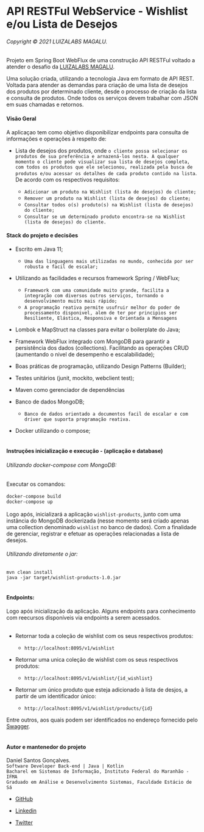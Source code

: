  # API RESTFul WebService - Wishlist e/ou Lista de Desejos
 ###### Copyright © 2021 LUIZALABS MAGALU.
  Projeto em Spring Boot WebFlux de uma construção API RESTFul voltado a atender o desafio da [LUIZALABS MAGALU](https://medium.com/luizalabs).
   
  Uma solução criada, utilizando a tecnologia Java em formato de API REST. Voltada para atender as demandas para criação de uma lista de desejos dos produtos por determinado cliente, desde o processo de criação da lista e consulta de produtos. Onde todos os serviços devem trabalhar com JSON em suas chamadas e retornos.

 #### Visão Geral
  
  A aplicaçao tem como objetivo disponibilizar endpoints para consulta de informações e operações à respeito de:
  - Lista de desejos dos produtos, onde ```o cliente possa selecionar os produtos de sua preferência e arnazená-los nesta. A qualquer momento o cliente pode visualizar sua lista de desejos completa, com todos os produtos que ele selecionou, realizada pela busca de produtos e/ou acessar os detalhes de cada produto contido na lista```. De acordo com os respectivos requisitos: 
    
    - ```Adicionar um produto na Wishlist (lista de desejos) do cliente;```
    - ```Remover um produto na Wishlist (lista de desejos) do cliente;```
    - ```Consultar todos o(s) produto(s) na Wishlist (lista de desejos) do cliente;``` 
    - ```Consultar se um determinado produto encontra-se na Wishlist (lista de desejos) do cliente.``` 
  
 #### Stack do projeto e decisões
  - Escrito em Java 11;
     - ```Uma das linguagens mais utilizadas no mundo, conhecida por ser robusta e facil de escalar;```
     
  - Utilizando as facilidades e recursos framework Spring / WebFlux;
     - ```Framework com uma comunidade muito grande, facilita a integração com diversos outros serviços, tornando o desenvolvimento muito mais rápido;```
     - ```A programação reativa permite usufruir melhor do poder de processamento disponivel, alem de ter por principios ser Resiliente, Elástica, Responsiva e Orientada a Mensagens```
     
  - Lombok e MapStruct na classes para evitar o boilerplate do Java;
  - Framework WebFlux integrado com MongoDB  para garantir a persistência dos dados (collections). Facilitando as operações CRUD (aumentando o nivel de desempenho e escalabilidade);
  - Boas práticas de programação, utilizando Design Patterns (Builder);
  - Testes unitários (junit, mockito, webclient test);
  - Maven como gerenciador de dependências
  
  - Banco de dados MongoDB;
     - ```Banco de dados orientado a documentos facil de escalar e com driver que suporta programação reativa.```
     
  - Docker utilizando o compose;<br><br>
  
  #### Instruções inicialização e execução - (aplicação e database)
  ###### Utilizando docker-compose com MongoDB:
   Executar os comandos: <br><br>
   ```docker-compose build```<br> 
   ```docker-compose up```<br><br> 
   Logo após, inicializará a aplicação ```wishlist-products```, junto com uma instância do MongoDB dockerizada (nesse momento será criado apenas uma collection denominado ```wishlist``` no banco de dados).
   Com a finalidade de gerenciar, registrar e efetuar as operações relacionadas a lista de desejos.
  <br> 
  ###### Utilizando diretamente o jar:
  ```mvn clean install```<br>
  ```java -jar target/wishlist-products-1.0.jar```<br><br>
   
  #### Endpoints: 
  
  Logo após inicialização da aplicação. Alguns endpoints para conhecimento com reecursos disponíveis via endpoints a serem acessados.
 <br><br>
  
  - Retornar toda a coleção de wishlist com os seus respectivos produtos:
    - `http://localhost:8095/v1/wishlist`
    
  - Retornar uma unica coleção de wishlist com os seus respectivos produtos:
    - `http://localhost:8095/v1/wishlist/{id_wishlist}`
    
  - Retornar um único produto que esteja adicionado à lista de desjos, a partir de um identificador único:
    - `http://localhost:8095/v1/wishlist/products/{id}`
      
 Entre outros, aos quais podem ser identificados no endereço fornecido pelo [Swagger](http://localhost:8080/webjars/swagger-ui/index.html?configUrl=/v3/api-docs/swagger-config).
 <br><br>

  
 #### Autor e mantenedor do projeto
   Daniel Santos Gonçalves. <br>
   ```Software Developer Back-end | Java | Kotlin```<br>
   ```Bacharel em Sistemas de Informação, Instituto Federal do Maranhão - IFMA```<br>
   ```Graduado em Análise e Desenvolvimento Sistemas, Faculdade Estácio de Sá```
 - [GitHub](https://github.com/NecoDan)
 
 - [Linkedin](https://www.linkedin.com/in/daniel-santos-bb072321) 
 
 - [Twitter](https://twitter.com/necodaniel)

